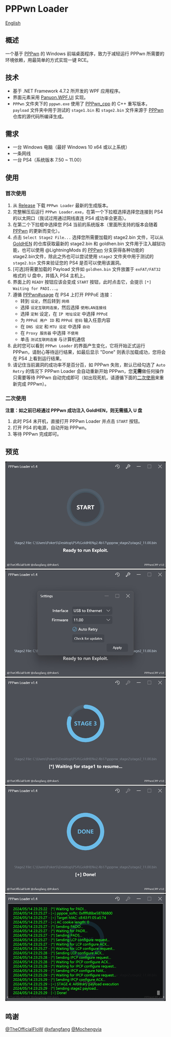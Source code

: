 # PPPwn Loader
[English](README.md)
## 概述
一个基于 [PPPwn](https://github.com/TheOfficialFloW/PPPwn) 的 Windows 前端桌面程序，致力于减轻运行 PPPwn 所需要的环境依赖，用最简单的方式实现一键 RCE。
## 技术
- 基于 .NET Framework 4.7.2 所开发的 WPF 应用程序。
- 界面元素采用 [Panuon.WPF.UI](https://github.com/Panuon/Panuon.WPF.UI) 实现。
- `PPPwn` 文件夹下的 `pppwn.exe` 使用了 [PPPwn_cpp](https://github.com/xfangfang/PPPwn_cpp) 的 C++ 重写版本，`payload` 文件夹中用于测试的 `stage1.bin` 和 `stage2.bin` 文件来源于 [PPPwn](https://github.com/TheOfficialFloW/PPPwn) 仓库的源代码所编译生成。
## 需求
- 一台 Windows 电脑（最好 Windows 10 x64 或以上系统）
- 一条网线
- 一台 PS4（系统版本 7.50 ~ 11.00）
## 使用
### 首次使用
1. 从 [Release](https://github.com/PokersKun/PPPwn-Loader/releases) 下载 `PPPwn Loader` 最新的生成版本。
2. 完整解压后运行 `PPPwn Loader.exe`，在第一个下拉框选择选择您连接到 PS4 的以太网口（我试过用通过网线直连 PS4 成功率会更高）。
3. 在第二个下拉框中选择您 PS4 当前的系统版本（里面所支持的版本会随着 [PPPwn](https://github.com/TheOfficialFloW/PPPwn) 的更新而变化）。
4. 点击 `Select Stage2 File...` 选择您所需要加载的 stage2.bin 文件，可以从 [GoldHEN](https://github.com/GoldHEN/GoldHEN/releases) 的仓库获取最新的 stage2.bin 和 goldhen.bin 文件用于注入越狱功能，也可以使用 @LightningMods 的 [PPPwn](https://github.com/LightningMods/PPPwn/releases) 分支获得各种功能的 stage2.bin文件，除此之外也可以尝试使用 `stage2` 文件夹中用于测试的 `stage2.bin` 文件来验证您的 PS4 是否可以使用该漏洞。
5. [可选]将需要加载的 Payload 文件如 `goldhen.bin` 文件放置于 `exFAT/FAT32` 格式的 U 盘中，并插入 PS4 主机上。
6. 界面上的 `READY` 按钮应该会变成 `START` 按钮，此时点击它，会提示 `[*] Waiting for PADI...`。
7. 遵循 [PPPwn#usage](https://github.com/TheOfficialFloW/PPPwn?tab=readme-ov-file#usage) 在 PS4 上打开 PPPoE 连接：
    - 转到 `设定`，然后转到 `网络`
    - 选择 `设定互联网连接`，然后选择 `使用LAN连接线`
    - 选择 `定制` 设定，在 `IP 地址设定` 中选择 `PPPoE`
    - 为 `PPPoE 用户 ID` 和 `PPPoE 密码` 输入任意内容
    - 在 `DNS 设定` 和 `MTU 设定` 中选择 `自动`
    - 在 `Proxy 服务器` 中选择 `不使用`
    - 单击 `测试互联网连接` 与计算机通信
8. 此时您可以看到 `PPPwn Loader` 的界面产生变化，它将开始正式运行 PPPwn，请耐心等待运行结果，如最后显示 "Done" 则表示加载成功，您将会在 PS4 上看到运行结果。
9. 请记住当前漏洞的成功率不是百分百，如 PPPwn 失败，默认已经勾选了 `Auto Retry` 的情况下 PPPwn Loader 会自动重新开始 PPPwn，您**无需**做任何操作只需要等待 PPPwn 自动完成即可（如出现死机，请遵循下面的[二次使用](###二次使用)来重新完成 PPPwn）。
### 二次使用
**注意：如之前已经通过 PPPwn 成功注入 GoldHEN，则无需插入 U 盘**
1. 此时 PS4 未开机，直接打开 PPPwn Loader 并点击 `START` 按钮。
2. 打开 PS4 的电源，自动开始 PPPwn。
3. 等待 PPPwn 完成即可。
## 预览
![preview1](doc/preview1.png)
![preview2](doc/preview2.png)
![preview3](doc/preview3.png)
![preview4](doc/preview4.png)
![preview5](doc/preview5.png)
## 鸣谢
[@TheOfficialFloW](https://github.com/TheOfficialFloW)
[@xfangfang](https://github.com/xfangfang)
[@Mochengvia](https://github.com/Mochengvia)